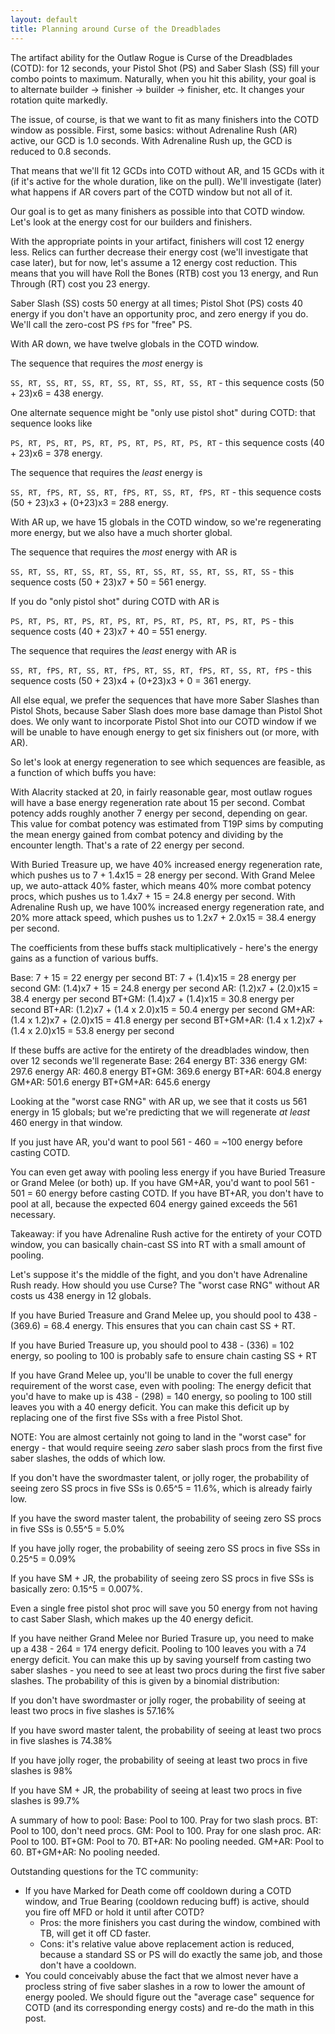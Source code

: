 ```yaml
---
layout: default
title: Planning around Curse of the Dreadblades
---
```


The artifact ability for the Outlaw Rogue is Curse of the Dreadblades (COTD): for 12 seconds, your Pistol Shot (PS) and Saber Slash (SS) fill your combo points to maximum.
Naturally, when you hit this ability, your goal is to alternate builder -> finisher -> builder -> finisher, etc. It changes your rotation quite markedly.

The issue, of course, is that we want to fit as many finishers into the COTD window as possible.
First, some basics: without Adrenaline Rush (AR) active, our GCD is 1.0 seconds. With Adrenaline Rush up, the GCD is reduced to 0.8 seconds.

That means that we'll fit 12 GCDs into COTD without AR, and 15 GCDs with it (if it's active for the whole duration, like on the pull). 
We'll investigate (later) what happens if AR covers part of the COTD window but not all of it.

Our goal is to get as many finishers as possible into that COTD window. Let's look at the energy cost for our builders and finishers.

With the appropriate points in your artifact, finishers will cost 12 energy less.
Relics can further decrease their energy cost (we'll investigate that case later), but for now, let's assume a 12 energy cost reduction.
This means that you will have Roll the Bones (RTB) cost you 13 energy, and Run Through (RT) cost you 23 energy.

Saber Slash (SS) costs 50 energy at all times; Pistol Shot (PS) costs 40 energy if you don't have an opportunity proc, and zero energy if you do.
We'll call the zero-cost PS `fPS` for "free" PS.

With AR down, we have twelve globals in the COTD window.

The sequence that requires the *most* energy is

`SS, RT, SS, RT, SS, RT, SS, RT, SS, RT, SS, RT` - this sequence costs (50 + 23)x6 = 438 energy.

One alternate sequence might be "only use pistol shot" during COTD: that sequence looks like

`PS, RT, PS, RT, PS, RT, PS, RT, PS, RT, PS, RT` - this sequence costs (40 + 23)x6 = 378 energy.

The sequence that requires the *least* energy is

`SS, RT, fPS, RT, SS, RT, fPS, RT, SS, RT, fPS, RT` - this sequence costs (50 + 23)x3 + (0+23)x3 = 288 energy.

With AR up, we have 15 globals in the COTD window, so we're regenerating more energy, but we also have a much shorter global.

The sequence that requires the *most* energy with AR is

`SS, RT, SS, RT, SS, RT, SS, RT, SS, RT, SS, RT, SS, RT, SS` - this sequence costs (50 + 23)x7 + 50 = 561 energy.

If you do "only pistol shot" during COTD with AR is

`PS, RT, PS, RT, PS, RT, PS, RT, PS, RT, PS, RT, PS, RT, PS` - this sequence costs (40 + 23)x7 + 40 = 551 energy.

The sequence that requires the *least* energy with AR is

`SS, RT, fPS, RT, SS, RT, fPS, RT, SS, RT, fPS, RT, SS, RT, fPS` - this sequence costs (50 + 23)x4 + (0+23)x3 + 0 = 361 energy.

All else equal, we prefer the sequences that have more Saber Slashes than Pistol Shots, because Saber Slash does more base damage than Pistol Shot does.
We only want to incorporate Pistol Shot into our COTD window if we will be unable to have enough energy to get six finishers out (or more, with AR).

So let's look at energy regeneration to see which sequences are feasible, as a function of which buffs you have:

With Alacrity stacked at 20, in fairly reasonable gear, most outlaw rogues will have a base energy regeneration rate about 15 per second.
Combat potency adds roughly another 7 energy per second, depending on gear.
This value for combat potency was estimated from T19P sims by computing the mean energy gained from combat potency and dividing by the encounter length.
That's a rate of 22 energy per second.

With Buried Treasure up, we have 40% increased energy regeneration rate, which pushes us to 7 + 1.4x15 = 28 energy per second.
With Grand Melee up, we auto-attack 40% faster, which means 40% more combat potency procs, which pushes us to 1.4x7 + 15 = 24.8 energy per second.
With Adrenaline Rush up, we have 100% increased energy regeneration rate, and 20% more attack speed, which pushes us to 1.2x7 + 2.0x15 = 38.4 energy per second.

The coefficients from these buffs stack multiplicatively - here's the energy gains as a function of various buffs.

Base: 7 + 15 = 22 energy per second
BT: 7 + (1.4)x15 = 28 energy per second
GM: (1.4)x7 + 15 = 24.8 energy per second
AR: (1.2)x7 + (2.0)x15 = 38.4 energy per second
BT+GM: (1.4)x7 + (1.4)x15 = 30.8 energy per second
BT+AR: (1.2)x7 + (1.4 x 2.0)x15 = 50.4 energy per second
GM+AR: (1.4 x 1.2)x7 + (2.0)x15 = 41.8 energy per second
BT+GM+AR: (1.4 x 1.2)x7 + (1.4 x 2.0)x15 = 53.8 energy per second

If these buffs are active for the entirety of the dreadblades window, then over 12 seconds we'll regenerate
Base: 264 energy
BT: 336 energy
GM: 297.6 energy
AR: 460.8 energy
BT+GM: 369.6 energy
BT+AR: 604.8 energy
GM+AR: 501.6 energy
BT+GM+AR: 645.6 energy

Looking at the "worst case RNG" with AR up, we see that it costs us 561 energy in 15 globals; 
but we're predicting that we will regenerate *at least* 460 energy in that window.

If you just have AR, you'd want to pool 561 - 460 = ~100 energy before casting COTD.

You can even get away with pooling less energy if you have Buried Treasure or Grand Melee (or both) up.
If you have GM+AR, you'd want to pool 561 - 501 = 60 energy before casting COTD.
If you have BT+AR, you don't have to pool at all, because the expected 604 energy gained exceeds the 561 necessary. 

Takeaway: if you have Adrenaline Rush active for the entirety of your COTD window, you can basically chain-cast SS into RT with a small amount of pooling.

Let's suppose it's the middle of the fight, and you don't have Adrenaline Rush ready. How should you use Curse?
The "worst case RNG" without AR costs us 438 energy in 12 globals.

If you have Buried Treasure and Grand Melee up, you should pool to 438 - (369.6) = 68.4 energy. This ensures that you can chain cast SS + RT.

If you have Buried Treasure up, you should pool to 438 - (336) = 102 energy, so pooling to 100 is probably safe to ensure chain casting SS + RT

If you have Grand Melee up, you'll be unable to cover the full energy requirement of the worst case, even with pooling:
The energy deficit that you'd have to make up is 438 - (298) = 140 energy, so pooling to 100 still leaves you with a 40 energy deficit.
You can make this deficit up by replacing one of the first five SSs with a free Pistol Shot.

NOTE: You are almost certainly not going to land in the "worst case" for energy - that would require seeing *zero* saber slash procs from the first five saber slashes, the odds of which low.

If you don't have the swordmaster talent, or jolly roger, the probability of seeing zero SS procs in five SSs is 0.65^5 = 11.6%, which is already fairly low.

If you have the sword master talent, the probability of seeing zero SS procs in five SSs is 0.55^5 = 5.0%

If you have jolly roger, the probability of seeing zero SS procs in five SSs in 0.25^5 = 0.09%

If you have SM + JR, the probability of seeing zero SS procs in five SSs is basically zero: 0.15^5 = 0.007%.

Even a single free pistol shot proc will save you 50 energy from not having to cast Saber Slash, which makes up the 40 energy deficit.


If you have neither Grand Melee nor Buried Trasure up, you need to make up a 438 - 264 = 174 energy deficit. Pooling to 100 leaves you with a 74 energy deficit.
You can make this up by saving yourself from casting two saber slashes - you need to see at least two procs during the first five saber slashes.
The probability of this is given by a binomial distribution:

If you don't have swordmaster or jolly roger, the probability of seeing at least two procs in five slashes is 57.16%

If you have sword master talent, the probability of seeing at least two procs in five slashes is 74.38%

If you have jolly roger, the probability of seeing at least two procs in five slashes is 98%

If you have SM + JR, the probability of seeing at least two procs in five slashes is 99.7%


A summary of how to pool:
Base: Pool to 100. Pray for two slash procs.
BT: Pool to 100, don't need procs.
GM: Pool to 100. Pray for one slash proc.
AR: Pool to 100.
BT+GM: Pool to 70.
BT+AR: No pooling needed.
GM+AR: Pool to 60.
BT+GM+AR: No pooling needed.


Outstanding questions for the TC community:
- If you have Marked for Death come off cooldown during a COTD window, and True Bearing (cooldown reducing buff) is active, should you fire off MFD or hold it until after COTD? 
  - Pros: the more finishers you cast during the window, combined with TB, will get it off CD faster. 
  - Cons: it's relative value above replacement action is reduced, because a standard SS or PS will do exactly the same job, and those don't have a cooldown.
- You could conceivably abuse the fact that we almost never have a procless string of five saber slashes in a row to lower the amount of energy pooled.
  We should figure out the "average case" sequence for COTD (and its corresponding energy costs) and re-do the math in this post.
